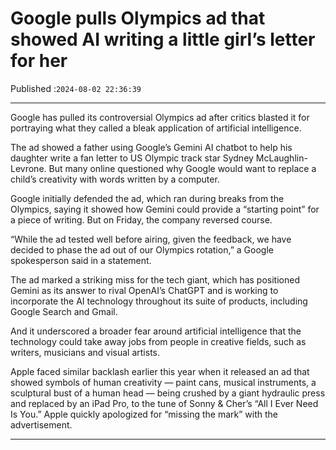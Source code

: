 # Google pulls Olympics ad that showed AI writing a little girl’s letter for her

Published :`2024-08-02 22:36:39`

---

Google has pulled its controversial Olympics ad after critics blasted it for portraying what they called a bleak application of artificial intelligence.

The ad showed a father using Google’s Gemini AI chatbot to help his daughter write a fan letter to US Olympic track star Sydney McLaughlin-Levrone. But many online questioned why Google would want to replace a child’s creativity with words written by a computer.

Google initially defended the ad, which ran during breaks from the Olympics, saying it showed how Gemini could provide a “starting point” for a piece of writing. But on Friday, the company reversed course.

“While the ad tested well before airing, given the feedback, we have decided to phase the ad out of our Olympics rotation,” a Google spokesperson said in a statement.

The ad marked a striking miss for the tech giant, which has positioned Gemini as its answer to rival OpenAI’s ChatGPT and is working to incorporate the AI technology throughout its suite of products, including Google Search and Gmail.

And it underscored a broader fear around artificial intelligence that the technology could take away jobs from people in creative fields, such as writers, musicians and visual artists.

Apple faced similar backlash earlier this year when it released an ad that showed symbols of human creativity — paint cans, musical instruments, a sculptural bust of a human head — being crushed by a giant hydraulic press and replaced by an iPad Pro, to the tune of Sonny & Cher’s “All I Ever Need Is You.” Apple quickly apologized for “missing the mark” with the advertisement.

---

